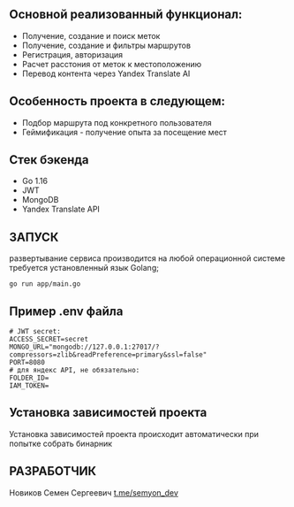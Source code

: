 ## Основной реализованный функционал:

* Получение, создание и поиск меток
* Получение, создание и фильтры маршрутов
* Регистрация, авторизация
* Расчет расстония от меток к местоположению
* Перевод контента через Yandex Translate AI 

## Особенность проекта в следующем:

* Подбор маршрута под конкретного пользователя
* Геймификация - получение опыта за посещение мест

## Стек бэкенда

* Go 1.16
* JWT
* MongoDB
* Yandex Translate API

## ЗАПУСК

развертывание сервиса производится на любой операционной системе
требуется установленный язык Golang;

`go run app/main.go`

## Пример .env файла

```
# JWT secret:
ACCESS_SECRET=secret 
MONGO_URL="mongodb://127.0.0.1:27017/?compressors=zlib&readPreference=primary&ssl=false"
PORT=8080
# для яндекс API, не обязательно:
FOLDER_ID= 
IAM_TOKEN=
```

## Установка зависимостей проекта

Установка зависимостей проекта происходит автоматически при попытке собрать бинарник

## РАЗРАБОТЧИК

Новиков Семен Сергеевич [t.me/semyon_dev](t.me/semyon_dev)
